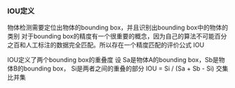 ### IOU定义
物体检测需要定位出物体的bounding box，并且识别出bounding box中的物体的类别
对于bounding box的精度有一个很重要的概念，因为自己的算法不可能百分之百和人工标注的数据完全匹配。所以存在一个精度匹配的评价公式 IOU

IOU定义了两个bounding box的重叠度
设 Sa是物体A的bounding box，Sb是物体B的bounding box， Si是两者之间的重叠的部分
IOU = Si / (Sa + Sb - Si)
交集比并集
